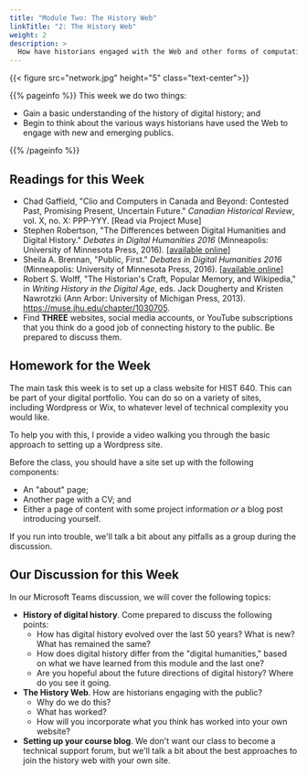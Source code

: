 ```yaml
---
title: "Module Two: The History Web"
linkTitle: "2: The History Web"
weight: 2
description: >
  How have historians engaged with the Web and other forms of computation? We put the field into historical perspective and then explore how WE can join the history web as a class.
---
```


{{< figure src="network.jpg" height="5" class="text-center">}}

{{% pageinfo %}}
This week we do two things:

- Gain a basic understanding of the history of digital history; and
- Begin to think about the various ways historians have used the Web to engage with new and emerging publics.

{{% /pageinfo %}}

## Readings for this Week

* Chad Gaffield, "Clio and Computers in Canada and Beyond: Contested Past, Promising Present, Uncertain Future." _Canadian Historical Review_, vol. X, no. X: PPP-YYY. [Read via Project Muse]
* Stephen Robertson, "The Differences between Digital Humanities and Digital History." _Debates in Digital Humanities 2016_ (Minneapolis: University of Minnesota Press, 2016). [[available online](https://dhdebates.gc.cuny.edu/read/untitled/section/ed4a1145-7044-42e9-a898-5ff8691b6628)]
* Sheila A. Brennan, "Public, First." _Debates in Digital Humanities 2016_ (Minneapolis: University of Minnesota Press, 2016). [[available online](https://dhdebates.gc.cuny.edu/read/untitled/section/11b9805a-a8e0-42e3-9a1c-fad46e4b78e5#ch32)]
* Robert S. Wolff, "The Historian's Craft, Popular Memory, and Wikipedia," in _Writing History in the Digital Age_, eds. Jack Dougherty and Kristen Nawrotzki (Ann Arbor: University of Michigan Press, 2013). <https://muse.jhu.edu/chapter/1030705>.
* Find **THREE** websites, social media accounts, or YouTube subscriptions that you think do a good job of connecting history to the public. Be prepared to discuss them.

## Homework for the Week

The main task this week is to set up a class website for HIST 640. This can be part of your digital portfolio. You can do so on a variety of sites, including Wordpress or Wix, to whatever level of technical complexity you would like.

To help you with this, I provide a video walking you through the basic approach to setting up a Wordpress site. 

Before the class, you should have a site set up with the following components:

* An "about" page;
* Another page with a CV; and
* Either a page of content with some project information *or* a blog post introducing yourself.

If you run into trouble, we'll talk a bit about any pitfalls as a group during the discussion. 

## Our Discussion for this Week

In our Microsoft Teams discussion, we will cover the following topics:

* **History of digital history**. Come prepared to discuss the following points:
	* How has digital history evolved over the last 50 years? What is new? What has remained the same?
	* How does digital history differ from the "digital humanities," based on what we have learned from this module and the last one?
	* Are you hopeful about the future directions of digital history? Where do you see it going.
* **The History Web**. How are historians engaging with the public?
	* Why do we do this?
	* What has worked?
	* How will you incorporate what you think has worked into your own website?
* **Setting up your course blog**. We don't want our class to become a technical support forum, but we'll talk a bit about the best approaches to join the history web with your own site.
